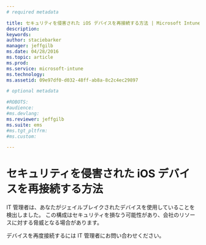 ```yaml
---
# required metadata

title: セキュリティを侵害された iOS デバイスを再接続する方法 | Microsoft Intune
description:
keywords:
author: staciebarker
manager: jeffgilb
ms.date: 04/28/2016
ms.topic: article
ms.prod:
ms.service: microsoft-intune
ms.technology:
ms.assetid: 09e97df0-d032-48ff-ab8a-8c2c4ec29897

# optional metadata

#ROBOTS:
#audience:
#ms.devlang:
ms.reviewer: jeffgilb
ms.suite: ems
#ms.tgt_pltfrm:
#ms.custom:

---
```


# セキュリティを侵害された iOS デバイスを再接続する方法
IT 管理者は、あなたがジェイルブレイクされたデバイスを使用していることを検出しました。 この構成はセキュリティを損なう可能性があり、会社のリソースに対する脅威となる場合があります。

デバイスを再度接続するには IT 管理者にお問い合わせください。



<!--HONumber=May16_HO1-->


